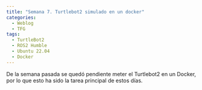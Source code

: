```yaml
---
title: "Semana 7. Turtlebot2 simulado en un docker"
categories:
  - Weblog
  - TFG
tags:
  - TurtleBot2
  - ROS2 Humble
  - Ubuntu 22.04
  - Docker
---
```


De la semana pasada se quedó pendiente meter el Turtlebot2 en un Docker, por lo que esto ha sido la tarea principal de estos días.
